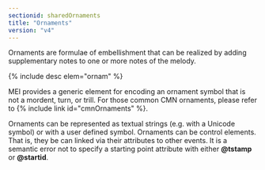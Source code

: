 ```yaml
---
sectionid: sharedOrnaments
title: "Ornaments"
version: "v4"
---
```


Ornaments are formulae of embellishment that can be realized by adding supplementary notes to one or more notes of the melody.

{% include desc elem="ornam" %}

MEI provides a generic element for encoding an ornament symbol that is not a mordent, turn, or trill. For those common CMN ornaments, please refer to {% include link id="cmnOrnaments" %}.

Ornaments can be represented as textual strings (e.g. with a Unicode symbol) or with a user defined symbol. Ornaments can be control elements. That is, they be can linked via their attributes to other events. It is a semantic error not to specify a starting point attribute with either **@tstamp** or **@startid**.
